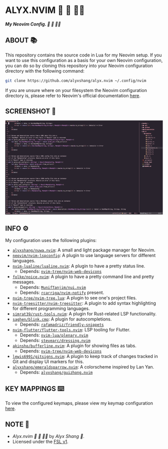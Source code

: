 # ALYX.NVIM :dragon_face: :black_heart: :woman_technologist:

***My Neovim Config. :dragon_face: :black_heart: :woman_technologist:***

## ABOUT :books:

This repository contains the source code in Lua for my Neovim setup.
If you want to use this configuration as a basis for your own Neovim configuration,
you can do so by cloning this repository into your Neovim configuration
directory with the following command:

```bash
git clone https://github.com/alyxshang/alyx.nvim ~/.config/nvim
```

If you are unsure where on your filesystem the Neovim configuration directory is,
please refer to Neovim's official documentation [here](https://neovim.io/doc/user/vim_diff.html#nvim-config).

## SCREENSHOT :camera_flash:

<p align="center">
 <img src="https://github.com/alyxshang/sakuramaiden.nvim/blob/main/images/screenie.png"/>
</p>

## INFO :gear:

My configuration uses the following plugins:

- [`alyxshang/nuwa.nvim`](https://github.com/alyxshang/nuwa.nvim): A small and light package manager for Neovim.
- [`neovim/nvim-lspconfig`](https://github.com/neovim/nvim-lspconfig): A
  plugin to use language servers for different languages.
- [`nvim-lualine/lualine.nvim`](https://github.com/nvim-lualine/lualine.nvim): A plugin to have a pretty status line.
  - Depends: [`nvim-tree/nvim-web-devicons`](https://github.com/nvim-tree/nvim-web-devicons)
- [`folke/noice.nvim`](https://github.com/folke/noice.nvim): A plugin to
  have a pretty command line and pretty messages.
  - Depends: [`MunifTanjim/nui.nvim`](https://github.com/MunifTanjim/nui.nvim)
  - Depends: [`rcarriga/nvim-notify`](https://github.com/rcarriga/nvim-notify)
  present.
- [`nvim-tree/nvim-tree.lua`](https://github.com/nvim-tree/nvim-tree.lua): A plugin to see one's project files.
- [`nvim-treesitter/nvim-treesitter`](https://github.com/nvim-treesitter/nvim-treesitter): A plugin to add syntax highlighting for different programming languages.
- [`simrat39/rust-tools.nvim`](https://github.com/simrat39/rust-tools.nvim): A plugin for Rust-related LSP functionality.
- [`saghen/blink.cmp`](https://github.com/saghen/blink.cmp): A plugin for autocompletions.
  - Depends: [`rafamadriz/friendly-snippets`](https://github.com/rafamadriz/friendly-snippets)
- [`nvim-flutter/flutter-tools.nvim`](https://github.com/nvim-flutter/flutter-tools.nvim): LSP tooling for Flutter.
  - Depends: [`nvim-lua/plenary.nvim`](https://github.com/nvim-lua/plenary.nvim)
  - Depends: [`stevearc/dressing.nvim`](https://github.com/stevearc/dressing.nvim)
- [`akinsho/bufferline.nvim`](https://github.com/akinsho/bufferline.nvim): A plugin for showing files as tabs.
  - Depends: [`nvim-tree/nvim-web-devicons`](https://github.com/nvim-tree/nvim-web-devicons)
- [`lewis6991/gitsigns.nvim`](https://github.com/alyxshang/gitsigns.nvim): A plugin to keep track of changes tracked in Git and display UI markers for this.
- [`alyxshang/emeraldsparrow.nvim`](https://github.com/alyxshang/emeraldsparrow.nvim): A colorscheme inspired by Lan Yan.
   - Depends: [`alyxshang/guizhong.nvim`](https://github.com/alyxshang/guizhong.nvim)


## KEY MAPPINGS :keyboard:

To view the configured keymaps, please view my keymap configuration
[here](https://github.com/alyxshang/alyx.nvim/blob/main/init.lua#L434).

## NOTE :scroll:

- *Alyx.nvim :dragon_face: :black_heart: :woman_technologist:* by *Alyx Shang :black_heart:*.
- Licensed under the [FSL v1](https://github.com/alyxshang/fair-software-license).
